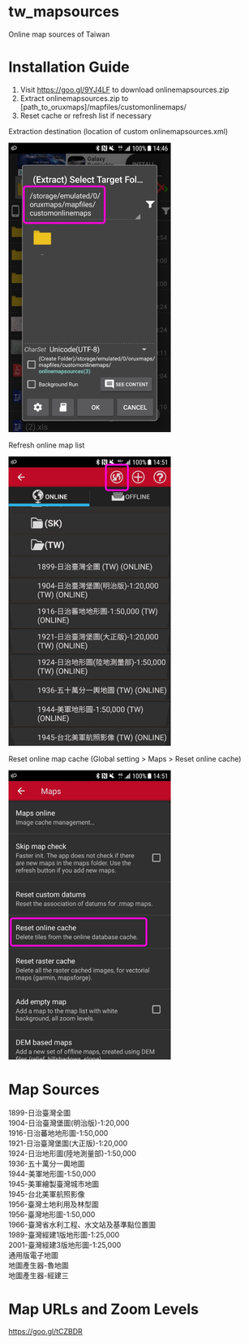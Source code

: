 # tw_mapsources
Online map sources of Taiwan

# Installation Guide
1. Visit https://goo.gl/9YJ4LF to download onlinemapsources.zip
2. Extract onlinemapsources.zip to [path_to_oruxmaps]/mapfiles/customonlinemaps/
3. Reset cache or refresh list if necessary

Extraction destination (location of custom onlinemapsources.xml)
<div><img src="extract_dest.jpg" width="320"/></div>

Refresh online map list
<div><img src="refresh_list.jpg" width="320"/></div>

Reset online map cache (Global setting > Maps > Reset online cache)
<div><img src="reset_cache.jpg" width="320"/></div>

# Map Sources
1899-日治臺灣全圖<br/>
1904-日治臺灣堡圖(明治版)-1:20,000<br/>
1916-日治蕃地地形圖-1:50,000<br/>
1921-日治臺灣堡圖(大正版)-1:20,000<br/>
1924-日治地形圖(陸地測量部)-1:50,000<br/>
1936-五十萬分一輿地圖<br/>
1944-美軍地形圖-1:50,000<br/>
1945-美軍繪製臺灣城市地圖<br/>
1945-台北美軍航照影像<br/>
1956-臺灣土地利用及林型圖<br/>
1956-臺灣地形圖-1:50,000<br/>
1966-臺灣省水利工程、水文站及基準點位置圖<br/>
1989-臺灣經建1版地形圖-1:25,000<br/>
2001-臺灣經建3版地形圖-1:25,000<br/>
通用版電子地圖<br/>
地圖產生器-魯地圖<br/>
地圖產生器-經建三<br/>

# Map URLs and Zoom Levels
https://goo.gl/tCZBDR
